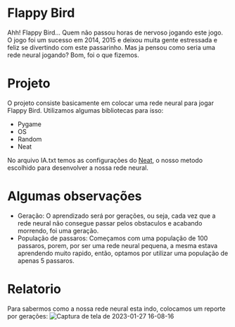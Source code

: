 # Flappy Bird
Ahh! Flappy Bird... Quem não passou horas de nervoso jogando este jogo.
O jogo foi um sucesso em 2014, 2015 e deixou muita gente estressada e feliz se divertindo com este passarinho. Mas ja pensou como seria uma rede neural jogando? Bom, foi o que fizemos.


# Projeto
O projeto consiste basicamente em colocar uma rede neural para jogar Flappy Bird. 
Utilizamos algumas bibliotecas para isso:
* Pygame
* OS
* Random 
* Neat

No arquivo IA.txt temos as configurações do <a href="https://neat-python.readthedocs.io/en/latest/">Neat</a>, o nosso metodo escolhido para desenvolver a nossa rede neural.

# Algumas observações
* Geração: O aprendizado será por gerações, ou seja, cada vez que a rede neural não consegue passar pelos obstaculos e acabando morrendo, foi uma geração.
* População de passaros: Começamos com uma população de 100 passaros, porem, por ser uma rede neural pequena, a mesma estava aprendendo muito rapido,   então, optamos por utilizar uma população de apenas 5 passaros.

# Relatorio
Para sabermos como a nossa rede neural esta indo, colocamos um reporte por gerações:
![Captura de tela de 2023-01-27 16-08-16](https://user-images.githubusercontent.com/61874620/215272290-93e86959-30ac-41e4-b8f2-fead6a770ab3.png)

